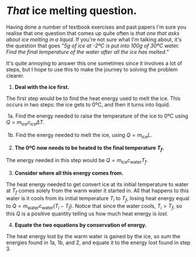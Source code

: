 # _That_ ice melting question.

Having done a number of textbook exercises and past papers I'm sure you realise that one question that comes up quite often is _that one that asks about ice melting in a liquid_. If you're not sure what I'm talking about, it's the question that goes "_5g of ice at -2ºC is put into 100g of 30ºC water. Find the final temperature of the water after all the ice has melted._"

It's quite annoying to answer this one sometimes since it involves a lot of steps, but I hope to use this to make the journey to solving the problem clearer.

1. **Deal with the ice first.**

The first step would be to find the heat energy used to melt the ice. This occurs in two steps: the ice gets to 0ºC, and then it turns into liquid.

​		1a. Find the energy needed to raise the temperature of the ice to 0ºC using $Q=m_{\text{ice}}c_{\text{ice}}\Delta T$.

​		1b. Find the energy needed to melt the ice, using $Q=m_{\text{ice}}L$.

2. **The 0ºC now needs to be heated to the final temperature $T_f$.**

The energy needed in this step would be $Q=m_{\text{ice}}c_{\text{water}}T_f$.

3. **Consider where all this energy comes from.**

The heat energy needed to get convert ice at its initial temperature to water at $T_f$ comes solely from the warm water it started in. All that happens to this water is it cools from its initial temperature $T_i$ to $T_f$, losing heat energy equal to $Q=m_{\text{water}}c_{\text{water}}(T_i-T_f)$. Notice that since the water cools, $T_i>T_f$, so this $Q$ is a positive quantity telling us how much heat energy is *lost*.

4. **Equate the two equations by conservation of energy.**

The heat energy lost by the warm water is gained by the ice, so sum the energies found in 1a, 1b, and 2, and equate it to the energy lost found in step 3.

